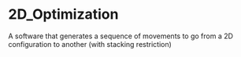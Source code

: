 2D_Optimization
===============

A software that generates a sequence of movements to go from a 2D configuration to another (with stacking restriction)
